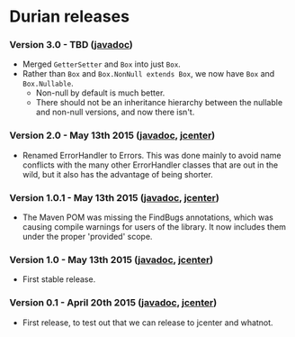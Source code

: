 # Durian releases

### Version 3.0 - TBD ([javadoc](http://diffplug.github.io/durian/javadoc/latest/))

* Merged `GetterSetter` and `Box` into just `Box`.
* Rather than `Box` and `Box.NonNull extends Box`, we now have `Box` and `Box.Nullable`.
	+ Non-null by default is much better.
	+ There should not be an inheritance hierarchy between the nullable and non-null versions, and now there isn't.

### Version 2.0 - May 13th 2015 ([javadoc](http://diffplug.github.io/durian/javadoc/2.0/), [jcenter](https://bintray.com/diffplug/opensource/durian/2.0/view))

* Renamed ErrorHandler to Errors.  This was done mainly to avoid name conflicts with the many other ErrorHandler classes that are out in the wild, but it also has the advantage of being shorter.

### Version 1.0.1 - May 13th 2015 ([javadoc](http://diffplug.github.io/durian/javadoc/1.0.1/), [jcenter](https://bintray.com/diffplug/opensource/durian/1.0.1/view))

* The Maven POM was missing the FindBugs annotations, which was causing compile warnings for users of the library.  It now includes them under the proper 'provided' scope.

### Version 1.0 - May 13th 2015 ([javadoc](http://diffplug.github.io/durian/javadoc/1.0/), [jcenter](https://bintray.com/diffplug/opensource/durian/1.0/view))

* First stable release.

### Version 0.1 - April 20th 2015 ([javadoc](http://diffplug.github.io/durian/javadoc/0.1/), [jcenter](https://bintray.com/diffplug/opensource/durian/0.1/view))

* First release, to test out that we can release to jcenter and whatnot.
